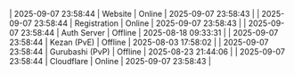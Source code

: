 | 2025-09-07 23:58:44 | Website | Online | 2025-09-07 23:58:43 |
| 2025-09-07 23:58:44 | Registration | Online | 2025-09-07 23:58:43 |
| 2025-09-07 23:58:44 | Auth Server | Offline | 2025-08-18 09:33:31 |
| 2025-09-07 23:58:44 | Kezan (PvE) | Offline | 2025-08-03 17:58:02 |
| 2025-09-07 23:58:44 | Gurubashi (PvP) | Offline | 2025-08-23 21:44:06 |
| 2025-09-07 23:58:44 | Cloudflare | Online | 2025-09-07 23:58:43 |
